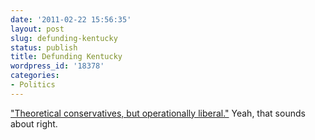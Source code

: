 ```yaml
---
date: '2011-02-22 15:56:35'
layout: post
slug: defunding-kentucky
status: publish
title: Defunding Kentucky
wordpress_id: '18378'
categories:
- Politics
---
```


["Theoretical conservatives, but operationally liberal."](http://www.thedailybeast.com/blogs-and-stories/2011-02-15/paul-begala-its-time-to-defund-kentucky/) Yeah, that sounds about right.
